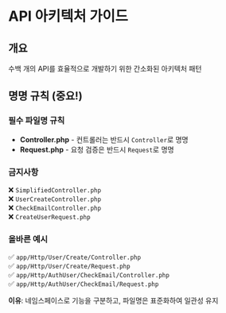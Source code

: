 # API 아키텍처 가이드

## 개요
수백 개의 API를 효율적으로 개발하기 위한 간소화된 아키텍처 패턴

## 명명 규칙 (중요!)

### **필수 파일명 규칙**
- **Controller.php** - 컨트롤러는 반드시 `Controller`로 명명
- **Request.php** - 요청 검증은 반드시 `Request`로 명명

### **금지사항**
❌ `SimplifiedController.php`  
❌ `UserCreateController.php`  
❌ `CheckEmailController.php`  
❌ `CreateUserRequest.php`  

### **올바른 예시**
✅ `app/Http/User/Create/Controller.php`  
✅ `app/Http/User/Create/Request.php`  
✅ `app/Http/AuthUser/CheckEmail/Controller.php`  
✅ `app/Http/AuthUser/CheckEmail/Request.php`  

**이유**: 네임스페이스로 기능을 구분하고, 파일명은 표준화하여 일관성 유지
